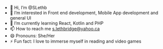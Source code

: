 - 👋 Hi, I’m @SLethb
- 👀 I’m interested in Front end development, Mobile App development and general UI
- 🌱 I’m currently learning React, Kotlin and PHP
- 📫 How to reach me s.lethbridge@yahoo.ca  
- 😄 Pronouns: She/Her
- ⚡ Fun fact: I love to immerse myself in reading and video games
